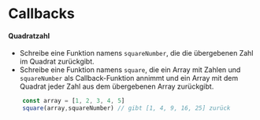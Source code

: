 # Callbacks

#### Quadratzahl
* Schreibe eine Funktion namens `squareNumber`, die die übergebenen Zahl im Quadrat zurückgibt.
* Schreibe eine Funktion namens `square`, die ein Array mit Zahlen und `squareNumber` als Callback-Funktion annimmt und ein Array mit dem Quadrat jeder Zahl aus dem übergebenen Array zurückgibt.



```javascript
    const array = [1, 2, 3, 4, 5]
    square(array,squareNumber) // gibt [1, 4, 9, 16, 25] zurück
```
